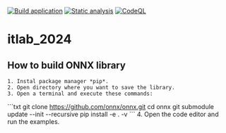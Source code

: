 [![Build application](https://github.com/embedded-dev-research/itlab_2024/actions/workflows/main.yml/badge.svg)](https://github.com/embedded-dev-research/itlab_2024/actions/workflows/main.yml)
[![Static analysis](https://github.com/embedded-dev-research/itlab_2024/actions/workflows/static-analysis.yml/badge.svg)](https://github.com/embedded-dev-research/itlab_2024/actions/workflows/static-analysis.yml)
[![CodeQL](https://github.com/embedded-dev-research/itlab_2024/actions/workflows/codeql-analysis.yml/badge.svg)](https://github.com/embedded-dev-research/itlab_2024/actions/workflows/codeql-analysis.yml)

# itlab_2024

## __How to build ONNX library__

    1. Instal package manager *pip*.
    2. Open directory where you want to save the library.
    3. Open a terminal and execute these commands:
\```txt
git clone <https://github.com/onnx/onnx.git>
cd onnx
git submodule update --init --recursive
pip install -e . -v
\```
    4. Open the code editor and run the examples.
